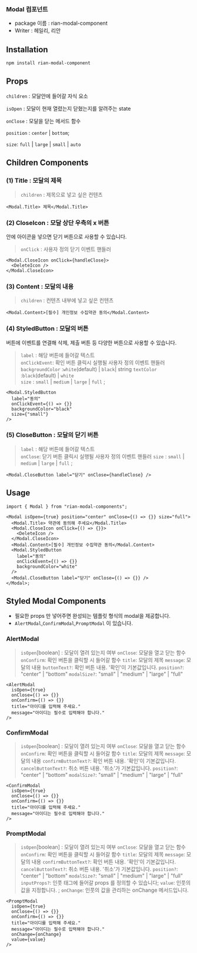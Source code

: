 ### Modal 컴포넌트

- package 이름 : rian-modal-component
- Writer : 헤일리, 리안

## Installation

```
npm install rian-modal-component
```

## Props

`children` : 모달안에 들어갈 자식 요소

`isOpen` : 모달이 현재 열렸는지 닫혔는지를 알려주는 state

`onClose` : 모달을 닫는 메서드 함수

`position` : `center` | `bottom`;

`size`: `full` | `large` | `small` | `auto`

## Children Components

### (1) Title : 모달의 제목

> `children` : 제목으로 넣고 싶은 컨텐츠

```tsx
<Modal.Title> 제목</Modal.Title>
```

### (2) CloseIcon : 모달 상단 우측의 x 버튼

안에 아이콘을 넣으면 닫기 버튼으로 사용할 수 있습니다.

> `onClick` : 사용자 정의 닫기 이벤트 핸들러

```tsx
<Modal.CloseIcon onClick={handleClose}>
  <DeleteIcon />
</Modal.CloseIcon>
```

### (3) Content : 모달의 내용

> `children` : 컨텐츠 내부에 넣고 싶은 컨텐츠

```tsx
<Modal.Content>[필수] 개인정보 수집약관 동의</Modal.Content>
```

### (4) StyledButton : 모달의 버튼

버튼에 이벤트를 연결해 삭제, 제출 버튼 등 다양한 버튼으로 사용할 수 있습니다.

> `label` : 해당 버튼에 들어갈 텍스트
> <br/> `onClickEvent`: 확인 버튼 클릭시 실행될 사용자 정의 이벤트 핸들러
> `backgroundColor` :`white`(default) | `black`| string
> `textColor` :`black`(default) | `white` <br/> `size` : `small` | `medium` | `large` | `full` ;

```tsx
<Modal.StyledButton
  label="동의"
  onClickEvent={() => {}}
  backgroundColor="black"
  size={"small"}
/>
```

### (5) CloseButton : 모달의 닫기 버튼

> `label` : 해당 버튼에 들어갈 텍스트  
> `onClose`: 닫기 버튼 클릭시 실행될 사용자 정의 이벤트 핸들러
> `size` : `small` | `medium` | `large` | `full` ;

```tsx
<Modal.CloseButton label="닫기" onClose={handleClose} />
```

## Usage

```tsx
import { Modal } from "rian-modal-components";

<Modal isOpen={true} position="center" onClose={() => {}} size="full">
  <Modal.Title> 약관에 동의해 주세요</Modal.Title>
  <Modal.CloseIcon onClick={() => {}}>
    <DeleteIcon />
  </Modal.CloseIcon>
  <Modal.Content>[필수] 개인정보 수집약관 동의</Modal.Content>
  <Modal.StyledButton
    label="동의"
    onClickEvent={() => {}}
    backgroundColor="white"
  />
  <Modal.CloseButton label="닫기" onClose={() => {}} />
</Modal>;
```

## Styled Modal Components

- 필요한 props 만 넣어주면 완성되는 템플릿 형식의 modal을 제공합니다.
- `AlertModal`,`ConfirmModal`,`PromptModal` 이 있습니다.

### AlertModal

> `isOpen`[boolean] : 모달이 열려 있는지 여부
> `onClose`: 모달을 열고 닫는 함수
> `onConfirm`: 확인 버튼을 클릭할 시 들어갈 함수
> `title`: 모달의 제목
> `message`: 모달의 내용
> `buttonText?`: 확인 버튼 내용. '확인'이 기본값입니다.
> `position?`: "center" | "bottom"
> `modalSize?`: "small" | "medium" | "large" | "full"

```tsx
<AlertModal
  isOpen={true}
  onClose={() => {}}
  onConfirm={() => {}}
  title="아이디를 입력해 주세요."
  message="아이디는 필수로 입력해야 합니다."
/>
```

### ConfirmModal

> `isOpen`[boolean] : 모달이 열려 있는지 여부
> `onClose`: 모달을 열고 닫는 함수
> `onConfirm`: 확인 버튼을 클릭할 시 들어갈 함수
> `title`: 모달의 제목
> `message`: 모달의 내용
> `confirmButtonText?`: 확인 버튼 내용. '확인'이 기본값입니다.
> `cancelButtonText?`: 취소 버튼 내용. '취소'가 기본값입니다.
> `position?`: "center" | "bottom"
> `modalSize?`: "small" | "medium" | "large" | "full"

```tsx
<ConfirmModal
  isOpen={true}
  onClose={() => {}}
  onConfirm={() => {}}
  title="아이디를 입력해 주세요."
  message="아이디는 필수로 입력해야 합니다."
/>
```

### PromptModal

> `isOpen`[boolean] : 모달이 열려 있는지 여부
> `onClose`: 모달을 열고 닫는 함수
> `onConfirm`: 확인 버튼을 클릭할 시 들어갈 함수
> `title`: 모달의 제목
> `message`: 모달의 내용
> `confirmButtonText?`: 확인 버튼 내용. '확인'이 기본값입니다.
> `cancelButtonText?`: 취소 버튼 내용. '취소'가 기본값입니다.
> `position?`: "center" | "bottom"
> `modalSize?`: "small" | "medium" | "large" | "full"
> `inputProps?`: 인풋 태그에 들어갈 props 를 정의할 수 있습니다;
> `value`: 인풋의 값을 지정합니다. ;
> `onChange`: 인풋의 값을 관리하는 onChange 메서드입니다.

```tsx
<PromptModal
  isOpen={true}
  onClose={() => {}}
  onConfirm={() => {}}
  title="아이디를 입력해 주세요."
  message="아이디는 필수로 입력해야 합니다."
  onChange={onChange}
  value={value}
/>
```

